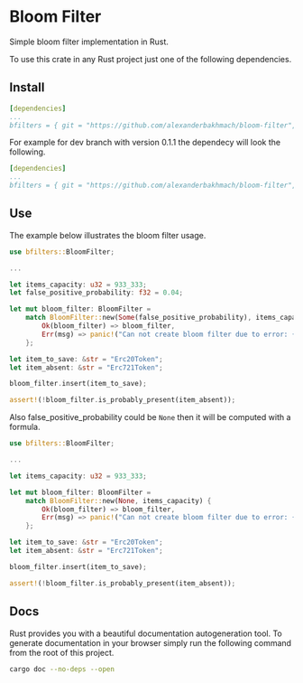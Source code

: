 # Bloom Filter
Simple bloom filter implementation in Rust.

To use this crate in any Rust project just one of the following dependencies.

## Install

```yaml
[dependencies]
...
bfilters = { git = "https://github.com/alexanderbakhmach/bloom-filter", branch = "<desired-branch>", version = "<desired-version>"}
```

For example for dev branch with version 0.1.1 the dependecy will look the following.

```yaml
[dependencies]
...
bfilters = { git = "https://github.com/alexanderbakhmach/bloom-filter", branch = "dev", version = "0.1.1"}
```

## Use
The example below illustrates the bloom filter usage.

```rust
use bfilters::BloomFilter;

...

let items_capacity: u32 = 933_333;
let false_positive_probability: f32 = 0.04;

let mut bloom_filter: BloomFilter =
    match BloomFilter::new(Some(false_positive_probability), items_capacity) {
        Ok(bloom_filter) => bloom_filter,
        Err(msg) => panic!("Can not create bloom filter due to error: {}", msg),
    };

let item_to_save: &str = "Erc20Token";
let item_absent: &str = "Erc721Token";

bloom_filter.insert(item_to_save);

assert!(!bloom_filter.is_probably_present(item_absent));
```

Also false_positive_probability could be ```None``` then it will be computed with a formula.

```rust
use bfilters::BloomFilter;

...

let items_capacity: u32 = 933_333;

let mut bloom_filter: BloomFilter =
    match BloomFilter::new(None, items_capacity) {
        Ok(bloom_filter) => bloom_filter,
        Err(msg) => panic!("Can not create bloom filter due to error: {}", msg),
    };

let item_to_save: &str = "Erc20Token";
let item_absent: &str = "Erc721Token";

bloom_filter.insert(item_to_save);

assert!(!bloom_filter.is_probably_present(item_absent));
```

## Docs
Rust provides you with a beautiful documentation autogeneration tool. To generate documentation in your browser simply run the following command from the root of this project.

```bash
cargo doc --no-deps --open
```